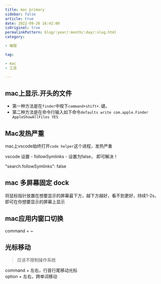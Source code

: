 ```yaml
---  
title: mac primary
sidebar: false
article: true
date: 2022-09-26 16:42:00
isOriginal: true
permalinkPattern: blog/:year/:month/:day/:slug.html
category:

- 编程

tag:

- mac
- 工具

---
```


## mac上显示.开头的文件

- 第一种方法是在`finder`中按下`command+shift+.`键。
- 第二种方法是在命令行输入如下命令`defaults write com.apple.Finder AppleShowAllFiles YES`

## Mac发热严重

mac上vscode始终打开`code helper`这个进程，发热严重

vscode 设置 - followSymlinks - 设置为false， 即可解决！

"search.followSymlinks": false

## mac 多屏幕固定 dock

将鼠标指针放置在想要显示的屏幕最下方，越下方越好，看不到更好，持续1-2s，即可在你想要显示的屏幕上显示

## mac应用内窗口切换

command + ~

## 光标移动

> 应该不限制操作系统

command + 左右，行首行尾移动光标  
option + 左右，跨单词移动
